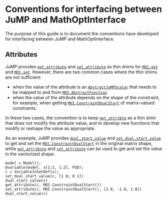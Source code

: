 # Conventions for interfacing between JuMP and MathOptInterface

The purpose of this guide is to document the conventions have developed for
interfacing between JuMP and MathOptInterface.

## Attributes

JuMP provides [`get_attribute`](@ref) and [`set_attribute`](@ref) as thin shims
for [`MOI.get`](@ref) and [`MOI.set`](@ref). However, there are two common cases
where the thin shims are not sufficient:

 * when the value of the attribute is an [`AbstractJuMPScalar`](@ref) that needs
   to be mapped to and from [`MOI.AbstractFunction`](@ref)
 * when the value of the attribute depends on the shape of the constraint, for
   example, when getting [`MOI.ConstraintDualStart`](@ref) of matrix-valued
   constraints.

In these two cases, the convention is to keep [`get_attribte`](@ref) as a thin
shim that does not modify the attribute value, and to develop new functions that
modify or reshape the value as appropriate.

As an example, JuMP provides [`dual_start_value`](@ref) and [`set_dual_start_value`](@ref)
to get and set the [`MOI.ConstraintDualStart`](@ref) in the original matrix
shape, while [`get_attribute`](@ref) and [`set_attribute`](@ref) can be used to
get and set the value in the vectorized shape:

```@repl
model = Model();
@variable(model, x[1:2, 1:2], PSD);
c = VariableInSetRef(x);
set_dual_start_value(c, [1 0; 0 1])
dual_start_value(c)
get_attribute(c, MOI.ConstraintDualStart())
set_attribute(c, MOI.ConstraintDualStart(), [2.0, -1.0, 1.0])
dual_start_value(c)
```
